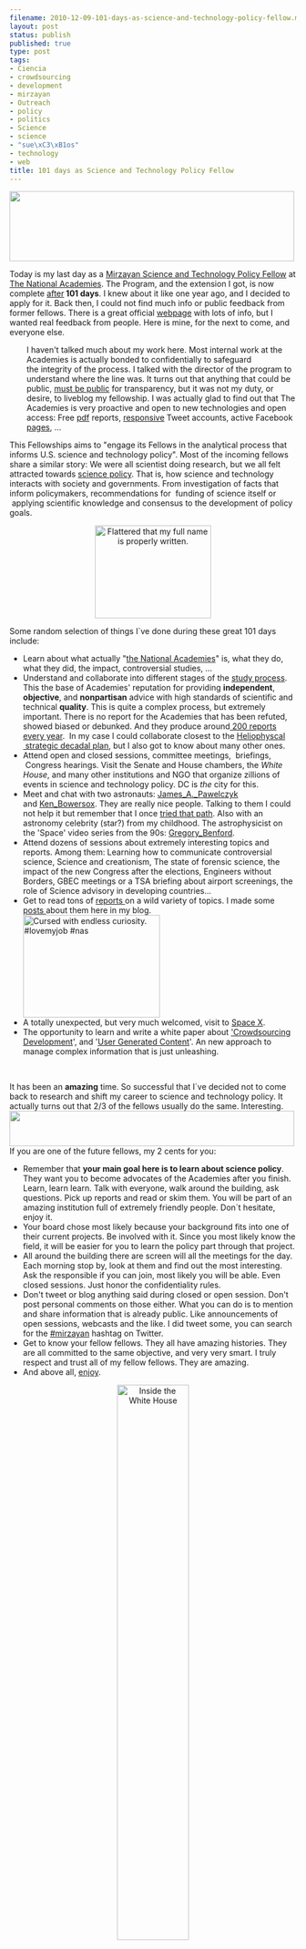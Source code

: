 ```yaml
--- 
filename: 2010-12-09-101-days-as-science-and-technology-policy-fellow.md
layout: post
status: publish
published: true
type: post
tags: 
- Ciencia
- crowdsourcing
- development
- mirzayan
- Outreach
- policy
- politics
- Science
- science
- "sue\xC3\xB1os"
- technology
- web
title: 101 days as Science and Technology Policy Fellow
---
```

<a href="http://nasonurb.files.wordpress.com/2010/12/unknown.jpeg"><img class="aligncenter size-full wp-image-1112" title="heads" src="http://nasonurb.files.wordpress.com/2010/12/heads.jpg" alt="" width="500" height="123" /></a>

Today is my last day as a <a href="http://sites.nationalacademies.org/PGA/policyfellows/index.htm">Mirzayan Science and Technology Policy Fellow</a> at<a href="http://www.nationalacademies.org/"> The National Academies</a>. The Program, and the extension I got, is now complete <a href="/2010/07/02/science-technology-policy-fellow/">after</a><strong> 101 days</strong>. I knew about it like one year ago, and I decided to apply for it. Back then, I could not find much info or public feedback from former fellows. There is a great official <a href="http://sites.nationalacademies.org/PGA/policyfellows/index.htm">webpage</a> with lots of info, but I wanted real feedback from people. Here is mine, for the next to come, and everyone else.
<p style="padding-left:30px;"><!--more-->I haven't talked much about my work here. Most internal work at the Academies is actually bonded to confidentially to safeguard the integrity of the process. I talked with the director of the program to understand where the line was. It turns out that anything that could be public, <a href="http://www.nationalacademies.org/studyprocess/index.html#st3">must be public</a> for transparency, but it was not my duty, or desire, to liveblog my fellowship. I was actually glad to find out that The Academies is very proactive and open to new technologies and open access: Free <a href="http://www.nap.edu/">pdf</a> reports, <a href="http://twitter.com/#!/NAPress/status/10414377417052160">responsive</a> Tweet accounts, active Facebook <a href="http://www.facebook.com/NationalAcademiesPress">pages</a>, ...</p>
This Fellowships aims to "engage its Fellows in the analytical process that informs U.S. science and technology policy". Most of the incoming fellows share a similar story: We were all scientist doing research, but we all felt attracted towards <a href="http://en.wikipedia.org/wiki/Science_policy">science policy</a>. That is, how science and technology  interacts with society and governments. From investigation of facts that inform policymakers, recommendations for  funding of science itself or  applying scientific knowledge and consensus to the development of policy goals.
<p style="text-align:center;"><a title="Flattered that my full name is properly written. by brunosan, on Flickr" href="http://www.flickr.com/photos/nasonurb/5158725314/"><img class="aligncenter" src="http://farm2.static.flickr.com/1115/5158725314_c31dd648a4.jpg" alt="Flattered that my full name is properly written." width="204" height="163" /></a></p>
Some random selection of things I´ve done during these great 101 days include:
<ul>
	<li>Learn about what actually "<a href="http://en.wikipedia.org/wiki/United_States_National_Academies">the National Academies</a>" is, what they do, what they did, the impact, controversial studies, ...</li>
	<li>Understand and collaborate into different stages of the <a href="http://www.nationalacademies.org/studyprocess/index.html">study process</a>. This the base of Academies' reputation for providing <strong>independent</strong>, <strong>objective</strong>, and <strong>nonpartisan</strong> advice with high standards of scientific and technical <strong>quality</strong>. This is quite a complex process, but extremely important. There is no report for the Academies that has been refuted, showed biased or debunked. And they produce around<a href="http://www.nap.edu/about.html"> 200 reports every year</a>.  In my case I could collaborate closest to the <a href="http://sites.nationalacademies.org/SSB/CurrentProjects/SSB_056864">Heliophyscal  strategic decadal plan</a>, but I also got to know about many other ones.</li>
	<li>Attend open and closed sessions, committee meetings,  briefings,  Congress hearings. Visit the Senate and House chambers, the<em> White House</em>, and many other institutions and NGO that organize zillions of events in science and technology policy. DC is <em>the </em>city for this.</li>
	<li>Meet and chat with two astronauts: <a href="http://en.wikipedia.org/wiki/James_A._Pawelczyk" target="_blank">James_A._Pawelczyk </a>and <a href="http://en.wikipedia.org/wiki/Ken_Bowersox" target="_blank">Ken_Bowersox</a>. They are really nice people. Talking to them I could not help it but remember that I once <a href="http://brunosan.blogspot.com/2008/09/bruno-astronauta.html">tried that path</a>. Also with an astronomy celebrity (star?) from my childhood. The astrophysicist on the 'Space' video series from the 90s: <a href="http://en.wikipedia.org/wiki/Gregory_Benford" target="_blank">Gregory_Benford</a>.</li>
	<li>Attend dozens of sessions about extremely interesting topics and reports. Among them: Learning how to communicate controversial science, Science and creationism, The state of forensic science, the impact of the new Congress after the elections, Engineers without Borders, GBEC meetings or a TSA briefing about airport screenings, the role of Science advisory in developing countries...</li>
	<li>Get to read tons of <a href="http://www.flickr.com/photos/nasonurb/5037575464/">reports </a>on a wild variety of topics. I made some <a href="/category/science/">posts </a>about them here in my blog.</li>
	<img class="aligncenter" src="http://farm5.static.flickr.com/4138/5037575464_38703d5c5b.jpg" alt="Cursed with endless curiosity. #lovemyjob #nas" width="240" height="180" />
	<li>A totally unexpected, but very much welcomed, visit to <a href="http://www.flickr.com/photos/nasonurb/sets/72157625359251768/">Space X</a>.</li>
	<li>The opportunity to learn and write a white paper about <a href="/2010/10/28/crowdsourcing-development/">'Crowdsourcing Development</a>', and '<a href="/2010/11/29/user-generated-content-overview-of-policy-needs/">User Generated Content</a>'. An new approach to manage complex information that is just unleashing.</li>
</ul>
<p style="text-align:center;">&nbsp;</p>

<div>It has been an <strong>amazing</strong> time. So successful that I´ve decided not to come back to research and shift my career to science and technology policy. It actually turns out that 2/3 of the fellows usually do the same. Interesting.</div>
<div></div>
<div><img class="aligncenter size-full wp-image-820" title="Picture 1" src="http://nasonurb.files.wordpress.com/2010/07/picture-1.png" alt="" width="500" height="62" /></div>
<div></div>
<div>If you are one of the future fellows, my 2 cents for you:</div>
<div>
<ul>
	<li>Remember that <strong>your main goal here is to learn about science policy</strong>. They want you to become advocates of the Academies after you finish. Learn, learn learn. Talk with everyone, walk around the building, ask questions. Pick up reports and read or skim them. You will be part of an amazing institution full of extremely friendly people. Don´t hesitate, enjoy it.</li>
	<li>Your board chose most likely because your background fits into one of their current projects. Be involved with it. Since you most likely know the field, it will be easier for you to learn the policy part through that project.</li>
	<li>All around the building there are screen will all the meetings for the day. Each morning stop by, look at them and find out the most interesting. Ask the responsible if you can join, most likely you will be able. Even closed sessions. Just honor the confidentiality rules.</li>
	<li>Don't tweet or blog anything said during closed or open session. Don't post personal comments on those either. What you can do is to mention and share information that is already public. Like announcements of open sessions, webcasts and the like. I did tweet some, you can search for the <a href="http://www.google.com/#q=mirzayan&amp;hl=en&amp;prmd=iv&amp;source=lnms&amp;tbs=mbl:1&amp;ei=VP4ATavUN4S0lQe0uZz8CA&amp;sa=X&amp;oi=mode_link&amp;ct=mode&amp;ved=0CA4Q_AU&amp;prmdo=1&amp;fp=6b6197850fe1fb69">#mirzayan</a> hashtag on Twitter.</li>
	<li>Get to know your fellow fellows. They all have amazing histories. They are all committed to the same objective, and very very smart. I truly respect and trust all of my fellow fellows. They are amazing.</li>
	<li>And above all, <a href="/about-2/">enjoy</a>.</li>
</ul>
</div>
<p style="text-align:center;"><a title="Inside the White House" href="http://www.flickr.com/photos/nasonurb/5105734154/"><img class="aligncenter" src="http://farm2.static.flickr.com/1102/5105734154_3042d42344.jpg" alt="Inside the White House" width="50%" /></a></p>
